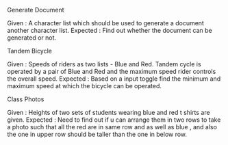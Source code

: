 ﻿Generate Document

Given : A character list which should be used to generate a document another character list.
Expected : Find out whether the document can be generated or not.

Tandem Bicycle

Given : Speeds of riders as two lists - Blue and Red. Tandem cycle is operated by a pair of Blue and Red and the maximum speed rider controls the overall speed.
Expected : Based on a input toggle find the minimum and maximum speed at which the bicycle can be operated.

Class Photos

Given : Heights of two sets of students wearing blue and red t shirts are given.
Expected : Need to find out if u can arrange them in two rows to take a photo such that all the red 
    		are in same row and as well as blue , and also the one in upper row should be taller than the one in below row.